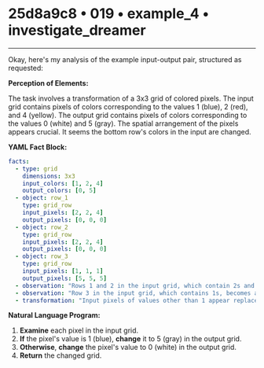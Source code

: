 # 25d8a9c8 • 019 • example_4 • investigate_dreamer

---
Okay, here's my analysis of the example input-output pair, structured as requested:

**Perception of Elements:**

The task involves a transformation of a 3x3 grid of colored pixels. The input grid contains pixels of colors corresponding to the values 1 (blue), 2 (red), and 4 (yellow). The output grid contains pixels of colors corresponding to the values 0 (white) and 5 (gray). The spatial arrangement of the pixels appears crucial. It seems the bottom row's colors in the input are changed.

**YAML Fact Block:**



```yaml
facts:
  - type: grid
    dimensions: 3x3
    input_colors: [1, 2, 4]
    output_colors: [0, 5]
  - object: row_1
    type: grid_row
    input_pixels: [2, 2, 4]
    output_pixels: [0, 0, 0]
  - object: row_2
    type: grid_row
    input_pixels: [2, 2, 4]
    output_pixels: [0, 0, 0]
  - object: row_3
    type: grid_row
    input_pixels: [1, 1, 1]
    output_pixels: [5, 5, 5]
  - observation: "Rows 1 and 2 in the input grid, which contain 2s and 4s, become all 0s in the output."
  - observation: "Row 3 in the input grid, which contains 1s, becomes all 5s in the output."
  - transformation: "Input pixels of values other than 1 appear replaced with 0. All 1s are replaced by 5."
```



**Natural Language Program:**

1.  **Examine** each pixel in the input grid.
2.  **If** the pixel's value is 1 (blue), **change** it to 5 (gray) in the output grid.
3.  **Otherwise**, **change** the pixel's value to 0 (white) in the output grid.
4. **Return** the changed grid.

